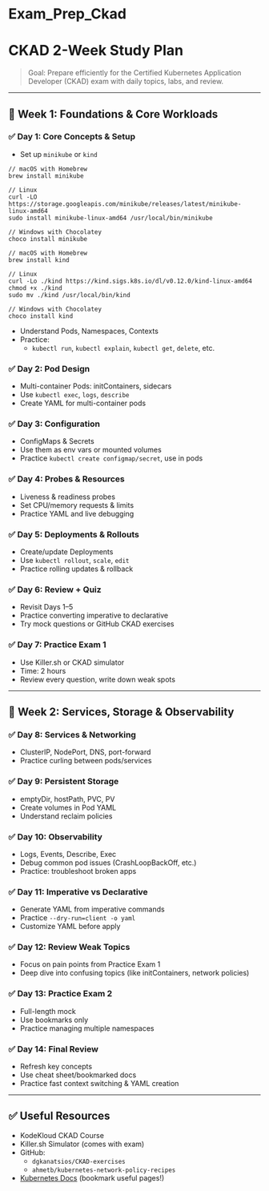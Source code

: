 # Exam_Prep_Ckad

# CKAD 2-Week Study Plan

> Goal: Prepare efficiently for the Certified Kubernetes Application Developer (CKAD) exam with daily topics, labs, and review.

---

## 📅 Week 1: Foundations & Core Workloads

### ✅ Day 1: Core Concepts & Setup
- Set up `minikube` or `kind`

```
// macOS with Homebrew
brew install minikube

// Linux
curl -LO https://storage.googleapis.com/minikube/releases/latest/minikube-linux-amd64
sudo install minikube-linux-amd64 /usr/local/bin/minikube

// Windows with Chocolatey
choco install minikube

// macOS with Homebrew
brew install kind

// Linux
curl -Lo ./kind https://kind.sigs.k8s.io/dl/v0.12.0/kind-linux-amd64
chmod +x ./kind
sudo mv ./kind /usr/local/bin/kind

// Windows with Chocolatey
choco install kind

```

- Understand Pods, Namespaces, Contexts
- Practice:
  - `kubectl run`, `kubectl explain`, `kubectl get`, `delete`, etc.


### ✅ Day 2: Pod Design
- Multi-container Pods: initContainers, sidecars
- Use `kubectl exec`, `logs`, `describe`
- Create YAML for multi-container pods

### ✅ Day 3: Configuration
- ConfigMaps & Secrets
- Use them as env vars or mounted volumes
- Practice `kubectl create configmap/secret`, use in pods

### ✅ Day 4: Probes & Resources
- Liveness & readiness probes
- Set CPU/memory requests & limits
- Practice YAML and live debugging

### ✅ Day 5: Deployments & Rollouts
- Create/update Deployments
- Use `kubectl rollout`, `scale`, `edit`
- Practice rolling updates & rollback

### ✅ Day 6: Review + Quiz
- Revisit Days 1–5
- Practice converting imperative to declarative
- Try mock questions or GitHub CKAD exercises

### ✅ Day 7: Practice Exam 1
- Use Killer.sh or CKAD simulator
- Time: 2 hours
- Review every question, write down weak spots

---

## 📅 Week 2: Services, Storage & Observability

### ✅ Day 8: Services & Networking
- ClusterIP, NodePort, DNS, port-forward
- Practice curling between pods/services

### ✅ Day 9: Persistent Storage
- emptyDir, hostPath, PVC, PV
- Create volumes in Pod YAML
- Understand reclaim policies

### ✅ Day 10: Observability
- Logs, Events, Describe, Exec
- Debug common pod issues (CrashLoopBackOff, etc.)
- Practice: troubleshoot broken apps

### ✅ Day 11: Imperative vs Declarative
- Generate YAML from imperative commands
- Practice `--dry-run=client -o yaml`
- Customize YAML before apply

### ✅ Day 12: Review Weak Topics
- Focus on pain points from Practice Exam 1
- Deep dive into confusing topics (like initContainers, network policies)

### ✅ Day 13: Practice Exam 2
- Full-length mock
- Use bookmarks only
- Practice managing multiple namespaces

### ✅ Day 14: Final Review
- Refresh key concepts
- Use cheat sheet/bookmarked docs
- Practice fast context switching & YAML creation

---

## ✅ Useful Resources
- KodeKloud CKAD Course
- Killer.sh Simulator (comes with exam)
- GitHub:
  - `dgkanatsios/CKAD-exercises`
  - `ahmetb/kubernetes-network-policy-recipes`
- [Kubernetes Docs](https://kubernetes.io/docs/) (bookmark useful pages!)

